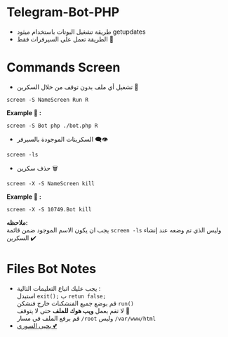 # Telegram-Bot-PHP
* طريقة تشغيل البوتات باستخدام ميثود getupdates
* الطريقة تعمل على السيرفرات فقط 🙂
# Commands Screen
* تشغيل أي ملف بدون توقف من خلال السكرين 💯
```
screen -S NameScreen Run R
```
<b>Example 🔰 :</b>
```
screen -S Bot php ./bot.php R
```
* السكرينات الموجودة بالسيرفر 👁‍🗨
```
screen -ls
```
* حذف سكرين 🗑
```
screen -X -S NameScreen kill
```
<b>Example 🔰 :</b>
```
screen -X -S 10749.Bot kill
```
<b>ملاحظه:</b><br>
يجب ان يكون الاسم الموجود ضمن قائمة `screen -ls` وليس الذي تم وضعه عند إنشاء السكرين ✔️
# Files Bot Notes
* يجب عليك اتباع التعليمات التالية : <br>
استبدل `exit();` ب `retun false;` <br>
قم بوضع جميع الفنشكنات خارج فنشكن `run()` <br>
لا تقم بعمل <b>ويب هوك للملف</b> حتى لا يتوقف 🙂 <br>
قم برفع الملف في مسار `/root` وليس `/var/www/html`
* [يحيى السوري 💕](https://t.me/KKYKKN)
